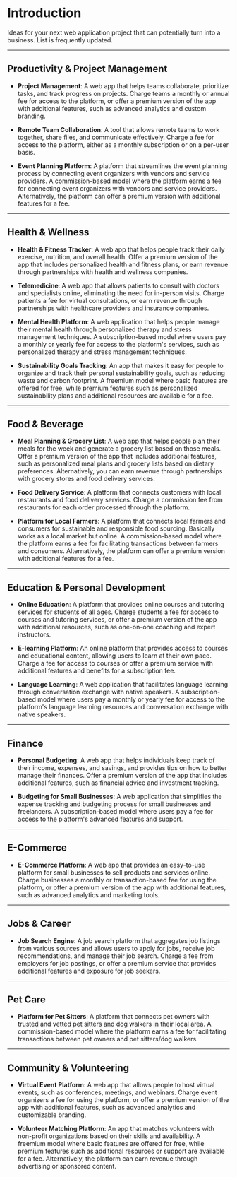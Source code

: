 # Introduction
Ideas for your next web application project that can potentially turn into a business. List is frequently updated.

---

## Productivity & Project Management

- **Project Management**: A web app that helps teams collaborate, prioritize tasks, and track progress on projects. Charge teams a monthly or annual fee for access to the platform, or offer a premium version of the app with additional features, such as advanced analytics and custom branding.

- **Remote Team Collaboration**: A tool that allows remote teams to work together, share files, and communicate effectively. Charge a fee for access to the platform, either as a monthly subscription or on a per-user basis.

- **Event Planning Platform**: A platform that streamlines the event planning process by connecting event organizers with vendors and service providers. A commission-based model where the platform earns a fee for connecting event organizers with vendors and service providers. Alternatively, the platform can offer a premium version with additional features for a fee.

---

## Health & Wellness

- **Health & Fitness Tracker**: A web app that helps people track their daily exercise, nutrition, and overall health. Offer a premium version of the app that includes personalized health and fitness plans, or earn revenue through partnerships with health and wellness companies.

- **Telemedicine**: A web app that allows patients to consult with doctors and specialists online, eliminating the need for in-person visits. Charge patients a fee for virtual consultations, or earn revenue through partnerships with healthcare providers and insurance companies.

- **Mental Health Platform**: A web application that helps people manage their mental health through personalized therapy and stress management techniques. A subscription-based model where users pay a monthly or yearly fee for access to the platform's services, such as personalized therapy and stress management techniques.

- **Sustainability Goals Tracking**: An app that makes it easy for people to organize and track their personal sustainability goals, such as reducing waste and carbon footprint. A freemium model where basic features are offered for free, while premium features such as personalized sustainability plans and additional resources are available for a fee.

---

## Food & Beverage

- **Meal Planning & Grocery List**: A web app that helps people plan their meals for the week and generate a grocery list based on those meals. Offer a premium version of the app that includes additional features, such as personalized meal plans and grocery lists based on dietary preferences. Alternatively, you can earn revenue through partnerships with grocery stores and food delivery services.

- **Food Delivery Service**: A platform that connects customers with local restaurants and food delivery services. Charge a commission fee from restaurants for each order processed through the platform.

- **Platform for Local Farmers**: A platform that connects local farmers and consumers for sustainable and responsible food sourcing. Basically works as a local market but online. A commission-based model where the platform earns a fee for facilitating transactions between farmers and consumers. Alternatively, the platform can offer a premium version with additional features for a fee.

---

## Education & Personal Development

- **Online Education**: A platform that provides online courses and tutoring services for students of all ages. Charge students a fee for access to courses and tutoring services, or offer a premium version of the app with additional resources, such as one-on-one coaching and expert instructors.

- **E-learning Platform**: An online platform that provides access to courses and educational content, allowing users to learn at their own pace. Charge a fee for access to courses or offer a premium service with additional features and benefits for a subscription fee.

- **Language Learning**: A web application that facilitates language learning through conversation exchange with native speakers. A subscription-based model where users pay a monthly or yearly fee for access to the platform's language learning resources and conversation exchange with native speakers.

---

## Finance

- **Personal Budgeting**: A web app that helps individuals keep track of their income, expenses, and savings, and provides tips on how to better manage their finances. Offer a premium version of the app that includes additional features, such as financial advice and investment tracking.

- **Budgeting for Small Businesses**: A web application that simplifies the expense tracking and budgeting process for small businesses and freelancers. A subscription-based model where users pay a fee for access to the platform's advanced features and support.

---

## E-Commerce

- **E-Commerce Platform**: A web app that provides an easy-to-use platform for small businesses to sell products and services online. Charge businesses a monthly or transaction-based fee for using the platform, or offer a premium version of the app with additional features, such as advanced analytics and marketing tools.

---

## Jobs & Career

- **Job Search Engine**: A job search platform that aggregates job listings from various sources and allows users to apply for jobs, receive job recommendations, and manage their job search. Charge a fee from employers for job postings, or offer a premium service that provides additional features and exposure for job seekers.

---

## Pet Care

- **Platform for Pet Sitters**: A platform that connects pet owners with trusted and vetted pet sitters and dog walkers in their local area. A commission-based model where the platform earns a fee for facilitating transactions between pet owners and pet sitters/dog walkers.

---

## Community & Volunteering

- **Virtual Event Platform**: A web app that allows people to host virtual events, such as conferences, meetings, and webinars. Charge event organizers a fee for using the platform, or offer a premium version of the app with additional features, such as advanced analytics and customizable branding.

- **Volunteer Matching Platform**: An app that matches volunteers with non-profit organizations based on their skills and availability. A freemium model where basic features are offered for free, while premium features such as additional resources or support are available for a fee. Alternatively, the platform can earn revenue through advertising or sponsored content.
